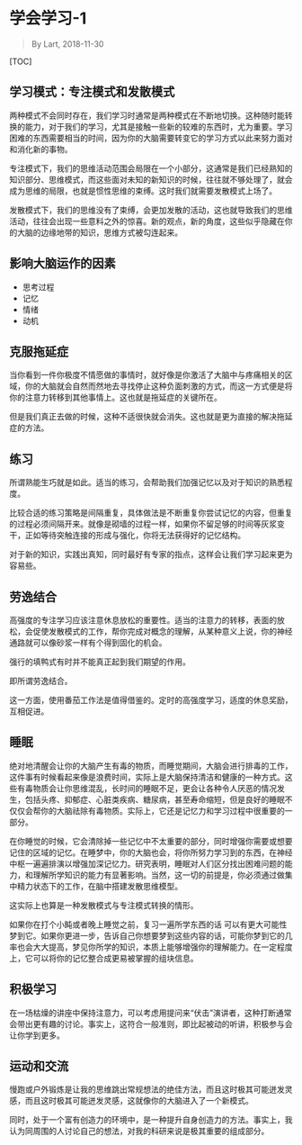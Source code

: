 # 学会学习-1

> By Lart, 2018-11-30

[TOC]

## 学习模式：专注模式和发散模式

两种模式不会同时存在，我们学习时通常是两种模式在不断地切换。这种随时能转换的能力，对于我们的学习，尤其是接触一些新的较难的东西时，尤为重要。学习困难的东西需要相当的时间，因为你的大脑需要转变它的学习方式以此来努力面对和消化新的事物。

专注模式下，我们的思维活动范围会局限在一个小部分，这通常是我们已经熟知的知识部分、思维模式，而这些面对未知的新知识的时候，往往就不够处理了，就会成为思维的局限，也就是惯性思维的束缚。这时我们就需要发散模式上场了。

发散模式下，我们的思维没有了束缚，会更加发散的活动，这也就导致我们的思维活动，往往会出现一些意料之外的惊喜。新的观点，新的角度，这些似乎隐藏在你的大脑的边缘地带的知识，思维方式被勾连起来。

## 影响大脑运作的因素

* 思考过程
* 记忆
* 情绪
* 动机

## 克服拖延症

当你看到一件你极度不情愿做的事情时，就好像是你激活了大脑中与疼痛相关的区域，你的大脑就会自然而然地去寻找停止这种负面刺激的方式，而这一方式便是将你的注意力转移到其他事情上。这也就是拖延症的关键所在。

但是我们真正去做的时候，这种不适很快就会消失。这也就是更为直接的解决拖延症的方法。

## 练习

所谓熟能生巧就是如此。适当的练习，会帮助我们加强记忆以及对于知识的熟悉程度。

比较合适的练习策略是间隔重复，具体做法是不断重复你尝试记忆的内容，但重复的过程必须间隔开来。就像是砌墙的过程一样，如果你不留足够的时间等灰浆变干，正如等待突触连接的形成与强化，你将无法获得好的记忆结构。

对于新的知识，实践出真知，同时最好有专家的指点，这样会让我们学习起来更为容易些。

## 劳逸结合

高强度的专注学习应该注意休息放松的重要性。适当的注意力的转移，表面的放松，会促使发散模式的工作，帮你完成对概念的理解，从某种意义上说，你的神经通路就可以像砂浆一样有个得到固化的机会。

强行的填鸭式有时并不能真正起到我们期望的作用。

即所谓劳逸结合。

这一方面，使用番茄工作法是值得借鉴的。定时的高强度学习，适度的休息奖励，互相促进。

## 睡眠

绝对地清醒会让你的大脑产生有毒的物质，而睡觉期间，大脑会进行排毒的工作，这件事有时候看起来像是浪费时间，实际上是大脑保持清洁和健康的一种方式。这些有毒物质会让你思维混乱，长时间的睡眠不足，更会让各种令人厌恶的情况发生，包括头疼、抑郁症、心脏类疾病、糖尿病，甚至寿命缩短，但是良好的睡眠不仅仅会帮你的大脑祛除有毒物质。实际上，它还是记忆力和学习过程中很重要的一部分。

在你睡觉的时候，它会清除掉一些记忆中不太重要的部分，同时增强你需要或想要记住的区域的记忆。在睡梦中，你的大脑也会，将你所努力学习到的东西，在神经中枢一遍遍排演以增强加深记忆力。研究表明，睡眠对人们区分找出困难问题的能力，和理解所学知识的能力有显著影响。当然，这一切的前提是，你必须通过做集中精力状态下的工作，在脑中搭建发散思维模型。

这实际上也算是一种发散模式与专注模式转换的情形。

如果你在打个小盹或者晚上睡觉之前，复习一遍所学东西的话 可以有更大可能性梦到它。如果你更进一步，告诉自己你想要梦到这些内容的话，可能你梦到它的几率也会大大提高，梦见你所学的知识，本质上能够增强你的理解能力。在一定程度上，它可以将你的记忆整合成更易被掌握的组块信息。

## 积极学习

在一场枯燥的讲座中保持注意力，可以考虑用提问来“伏击”演讲者，这种打断通常会带出更有趣的讨论。事实上，这符合一般准则，即比起被动的听讲，积极参与会让你学到更多。

## 运动和交流

慢跑或户外锻炼是让我的思维跳出常规想法的绝佳方法，而且这时极其可能迸发灵感，而且这时极其可能迸发灵感，这就像你的大脑进入了一个新模式。

同时，处于一个富有创造力的环境中，是一种提升自身创造力的方法。事实上，我认为同周围的人讨论自己的想法，对我的科研来说是极其重要的组成部分。
